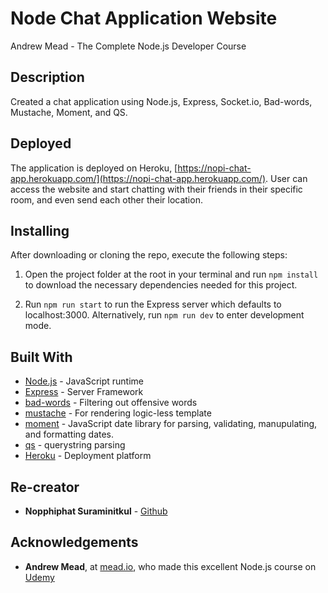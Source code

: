 # Node Chat Application Website

Andrew Mead - The Complete Node.js Developer Course

## Description

Created a chat application using Node.js, Express, Socket.io, Bad-words, Mustache, Moment, and QS.

## Deployed

The application is deployed on Heroku, [https://nopi-chat-app.herokuapp.com/](https://nopi-chat-app.herokuapp.com/). User can access the website and start chatting with their friends in their specific room, and even send each other their location. 

## Installing

After downloading or cloning the repo, execute the following steps:

1) Open the project folder at the root in your terminal and run `npm install` to download the necessary dependencies needed for this project.

2) Run `npm run start` to run the Express server which defaults to localhost:3000. Alternatively, run `npm run dev` to enter development mode.

## Built With

- [Node.js](https://nodejs.org/en/) - JavaScript runtime
- [Express](https://expressjs.com/en/4x/api.html#express) - Server Framework
- [bad-words](https://www.npmjs.com/package/bad-words) - Filtering out offensive words
- [mustache](https://www.npmjs.com/package/mustache) - For rendering logic-less template
- [moment](https://www.npmjs.com/package/moment) - JavaScript date library for parsing, validating, manupulating, and formatting dates.
- [qs](https://www.npmjs.com/package/qs) - querystring parsing
- [Heroku](https://dashboard.heroku.com/apps) - Deployment platform

## Re-creator

- **Nopphiphat Suraminitkul** - [Github](https://github.com/nopphiphat)

## Acknowledgements

- **Andrew Mead**, at [mead.io](https://mead.io/), who made this excellent Node.js course on [Udemy](https://www.udemy.com/the-complete-nodejs-developer-course-2/)

